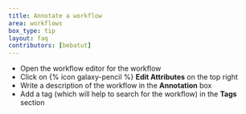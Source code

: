 ```yaml
---
title: Annotate a workflow
area: workflows
box_type: tip
layout: faq
contributors: [bebatut]
---
```


- Open the workflow editor for the workflow
- Click on {% icon galaxy-pencil %} **Edit Attributes** on the top right
- Write a description of the workflow in the **Annotation** box
- Add a tag (which will help to search for the workflow) in the **Tags** section
